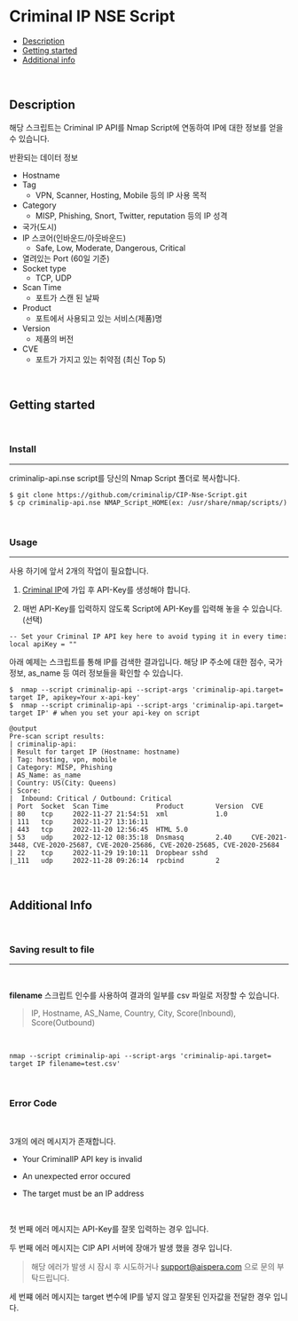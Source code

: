 # Criminal IP NSE Script

- [Description](#description)
- [Getting started](#getting-started)
- [Additional info](#additional-info)

<br/>

## Description
해당 스크립트는 Criminal IP API를 Nmap Script에 연동하여 IP에 대한 정보를 얻을 수 있습니다. 

반환되는 데이터 정보

- Hostname 
- Tag 
    - VPN, Scanner, Hosting, Mobile 등의 IP 사용 목적
- Category 
    - MISP, Phishing, Snort, Twitter, reputation 등의 IP 성격
- 국가(도시) 
- IP 스코어(인바운드/아웃바운드)
    - Safe, Low, Moderate, Dangerous, Critical
- 열려있는 Port (60일 기준)
- Socket type
    - TCP, UDP
- Scan Time 
    - 포트가 스캔 된 날짜
- Product 
    - 포트에서 사용되고 있는 서비스(제품)명
- Version 
    - 제품의 버전
- CVE 
    - 포트가 가지고 있는 취약점 (최신 Top 5)

<br/>

## Getting started 
<br/>

### Install
- - -

criminalip-api.nse script를 당신의 Nmap Script 폴더로 복사합니다.

```
$ git clone https://github.com/criminalip/CIP-Nse-Script.git
$ cp criminalip-api.nse NMAP_Script_HOME(ex: /usr/share/nmap/scripts/)
```
<br/>

### Usage
- - -

사용 하기에 앞서 2개의 작업이 필요합니다.

1. [Criminal IP](https://www.criminalip.io/ko)에 가입 후 API-Key를 생성해야 합니다. 

2. 매번 API-Key를 입력하지 않도록 Script에 API-Key를 입력해 놓을 수 있습니다.(선택)

```
-- Set your Criminal IP API key here to avoid typing it in every time:
local apiKey = ""
```

아래 예제는 스크립트를 통해 IP를 검색한 결과입니다. 해당 IP 주소에 대한 점수, 국가 정보, as_name 등 여러 정보들을 확인할 수 있습니다. 
```
$  nmap --script criminalip-api --script-args 'criminalip-api.target= target IP, apikey=Your x-api-key'
$  nmap --script criminalip-api --script-args 'criminalip-api.target= target IP' # when you set your api-key on script

@output
Pre-scan script results:
| criminalip-api: 
| Result for target IP (Hostname: hostname)
| Tag: hosting, vpn, mobile
| Category: MISP, Phishing
| AS_Name: as_name
| Country: US(City: Queens) 
| Score:
|  Inbound: Critical / Outbound: Critical
| Port  Socket  Scan Time            Product        Version  CVE
| 80    tcp     2022-11-27 21:54:51  xml            1.0      
| 111   tcp     2022-11-27 13:16:11                          
| 443   tcp     2022-11-20 12:56:45  HTML 5.0                
| 53    udp     2022-12-12 08:35:18  Dnsmasq        2.40     CVE-2021-3448, CVE-2020-25687, CVE-2020-25686, CVE-2020-25685, CVE-2020-25684
| 22    tcp     2022-11-29 19:10:11  Dropbear sshd           
|_111   udp     2022-11-28 09:26:14  rpcbind        2   
```
<br/>

## Additional Info
<br/>

### Saving result to file
- - -
<br/>

**filename** 스크립트 인수를 사용하여 결과의 일부를 csv 파일로 저장할 수 있습니다.  
> IP, Hostname, AS_Name, Country, City, Score(Inbound), Score(Outbound)

<br/>

```
nmap --script criminalip-api --script-args 'criminalip-api.target= target IP filename=test.csv'
```
<br/>

### Error Code

<br/>

3개의 에러 메시지가 존재합니다. 

- Your CriminalIP API key is invalid

- An unexpected error occured 

- The target must be an IP address

</br>


첫 번째 에러 메시지는 API-Key를 잘못 입력하는 경우 입니다. 

두 번째 에러 메시지는 CIP API 서버에 장애가 발생 했을 경우 입니다.
> 해당 에러가 발생 시 잠시 후 시도하거나 support@aispera.com 으로 문의 부탁드립니다. 

세 번쨰 에러 메시지는 target 변수에 IP를 넣지 않고 잘못된 인자값을 전달한 경우 입니다.